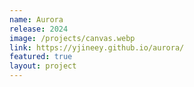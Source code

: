 ```yaml
---
name: Aurora
release: 2024
image: /projects/canvas.webp
link: https://yjineey.github.io/aurora/
featured: true
layout: project
---
```

